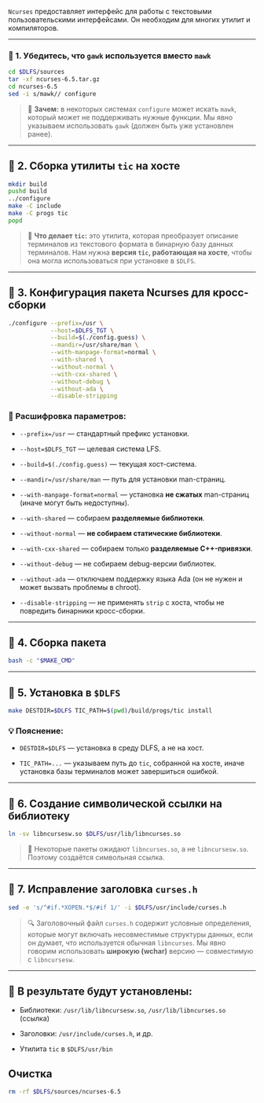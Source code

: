 `Ncurses` предоставляет интерфейс для работы с текстовыми пользовательскими интерфейсами. Он необходим для многих утилит и компиляторов.

---

### 🔹 1. Убедитесь, что `gawk` используется вместо `mawk`

```bash
cd $DLFS/sources
tar -xf ncurses-6.5.tar.gz
cd ncurses-6.5
sed -i s/mawk// configure
```

> 🔧 **Зачем:** в некоторых системах `configure` может искать `mawk`, который может не поддерживать нужные функции. Мы явно указываем использовать `gawk` (должен быть уже установлен ранее).

---

## 🔹 2. Сборка утилиты `tic` на хосте

```bash
mkdir build
pushd build
../configure
make -C include
make -C progs tic
popd
```

> 🧱 **Что делает `tic`:** это утилита, которая преобразует описание терминалов из текстового формата в бинарную базу данных терминалов. Нам нужна **версия `tic`, работающая на хосте**, чтобы она могла использоваться при установке в `$DLFS`.

---

## 🔹 3. Конфигурация пакета Ncurses для кросс-сборки

```bash
./configure --prefix=/usr \
            --host=$DLFS_TGT \
            --build=$(./config.guess) \
            --mandir=/usr/share/man \
            --with-manpage-format=normal \
            --with-shared \
            --without-normal \
            --with-cxx-shared \
            --without-debug \
            --without-ada \
            --disable-stripping
```

### 📖 Расшифровка параметров:

- `--prefix=/usr` — стандартный префикс установки.
    
- `--host=$DLFS_TGT` — целевая система LFS.
    
- `--build=$(./config.guess)` — текущая хост-система.
    
- `--mandir=/usr/share/man` — путь для установки man-страниц.
    
- `--with-manpage-format=normal` — установка **не сжатых** man-страниц (иначе могут быть недоступны).
    
- `--with-shared` — собираем **разделяемые библиотеки**.
    
- `--without-normal` — **не собираем статические библиотеки**.
    
- `--with-cxx-shared` — собираем только **разделяемые C++-привязки**.
    
- `--without-debug` — не собираем debug-версии библиотек.
    
- `--without-ada` — отключаем поддержку языка Ada (он не нужен и может вызвать проблемы в chroot).
    
- `--disable-stripping` — не применять `strip` с хоста, чтобы не повредить бинарники кросс-сборки.
    

---

## 🔹 4. Сборка пакета

```bash
bash -c "$MAKE_CMD"
```

---

## 🔹 5. Установка в `$DLFS`

```bash
make DESTDIR=$DLFS TIC_PATH=$(pwd)/build/progs/tic install
```

### 💡 Пояснение:

- `DESTDIR=$DLFS` — установка в среду DLFS, а не на хост.
    
- `TIC_PATH=...` — указываем путь до `tic`, собранной на хосте, иначе установка базы терминалов может завершиться ошибкой.
    

---

## 🔹 6. Создание символической ссылки на библиотеку

```bash
ln -sv libncursesw.so $DLFS/usr/lib/libncurses.so
```

> 📎 Некоторые пакеты ожидают `libncurses.so`, а не `libncursesw.so`. Поэтому создаётся символьная ссылка.

---

## 🔹 7. Исправление заголовка `curses.h`

```bash
sed -e 's/^#if.*XOPEN.*$/#if 1/' -i $DLFS/usr/include/curses.h
```

> 🔍 Заголовочный файл `curses.h` содержит условные определения, которые могут включать несовместимые структуры данных, если он думает, что используется обычная `libncurses`. Мы явно говорим использовать **широкую (wchar)** версию — совместимую с `libncursesw`.

---

## 📁 В результате будут установлены:

- Библиотеки: `/usr/lib/libncursesw.so`, `/usr/lib/libncurses.so` (ссылка)
    
- Заголовки: `/usr/include/curses.h`, и др.
    
- Утилита `tic` в `$DLFS/usr/bin`


## Очистка

```bash
rm -rf $DLFS/sources/ncurses-6.5
```
